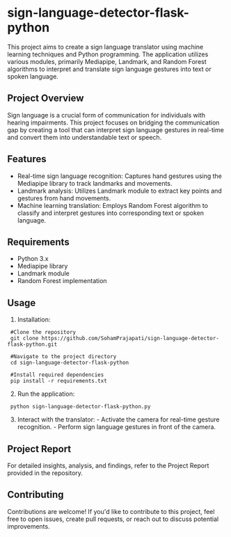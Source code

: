 # sign-language-detector-flask-python
This project aims to create a sign language translator using machine learning techniques and Python programming. The application utilizes various modules, primarily Mediapipe, Landmark, and Random Forest algorithms to interpret and translate sign language gestures into text or spoken language.

## Project Overview
Sign language is a crucial form of communication for individuals with hearing impairments. This project focuses on bridging the communication gap by creating a tool that can interpret sign language gestures in real-time and convert them into understandable text or speech.
  
## Features
 - Real-time sign language recognition: Captures hand gestures using the Mediapipe library to track landmarks and movements.
 - Landmark analysis: Utilizes Landmark module to extract key points and gestures from hand movements.
 - Machine learning translation: Employs Random Forest algorithm to classify and interpret gestures into corresponding text or spoken language.
  
## Requirements
 - Python 3.x
 - Mediapipe library
 - Landmark module
 - Random Forest implementation
  
## Usage
   1. Installation:
   ```
    #Clone the repository
    git clone https://github.com/SohamPrajapati/sign-language-detector-flask-python.git
    
    #Navigate to the project directory
    cd sign-language-detector-flask-python
    
    #Install required dependencies
    pip install -r requirements.txt
   ```
    
   2. Run the application:
   ```
    python sign-language-detector-flask-python.py
   ```
    
   3. Interact with the translator:
    - Activate the camera for real-time gesture recognition.
    - Perform sign language gestures in front of the camera.
  
## Project Report
 For detailed insights, analysis, and findings, refer to the Project Report provided in the repository.
  
## Contributing
 Contributions are welcome! If you'd like to contribute to this project, feel free to open issues, create pull requests, or reach out to discuss potential improvements.
